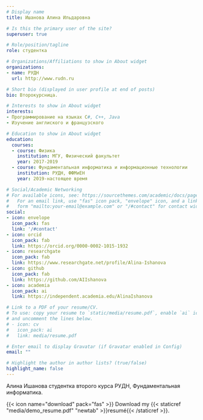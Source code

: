 ```yaml
---
# Display name
title: Ишанова Алина Ильдаровна

# Is this the primary user of the site?
superuser: true

# Role/position/tagline
role: студентка

# Organizations/Affiliations to show in About widget
organizations:
- name: РУДН
  url: http://www.rudn.ru

# Short bio (displayed in user profile at end of posts)
bio: Второкурсница.

# Interests to show in About widget
interests:
- Программирование на языках C#, C++, Java
- Изучение англиского и французского

# Education to show in About widget
education:
  courses:
  - course: Физика
    institution: МГУ, Физический факультет
    year: 2017-2019
  - course: Фундаментальная информатика и информационные технологии
    institution: РУДН, ФФМиЕН
    year: 2019-настоящее время

# Social/Academic Networking
# For available icons, see: https://sourcethemes.com/academic/docs/page-builder/#icons
#   For an email link, use "fas" icon pack, "envelope" icon, and a link in the
#   form "mailto:your-email@example.com" or "/#contact" for contact widget.
social:
- icon: envelope
  icon_pack: fas
  link: '/#contact'
- icon: orcid
  icon_pack: fab
  link: https://orcid.org/0000-0002-1015-1932
- icon: researchgate
  icon_pack: fab
  link: https://www.researchgate.net/profile/Alina-Ishanova
- icon: github
  icon_pack: fab
  link: https://github.com/AIIshanova
- icon: academia
  icon_pack: ai
  link: https://independent.academia.edu/AlinaIshanova

# Link to a PDF of your resume/CV.
# To use: copy your resume to `static/media/resume.pdf`, enable `ai` icons in `params.toml`, 
# and uncomment the lines below.
# - icon: cv
#   icon_pack: ai
#   link: media/resume.pdf

# Enter email to display Gravatar (if Gravatar enabled in Config)
email: ""

# Highlight the author in author lists? (true/false)
highlight_name: false
---
```


Алина Ишанова студентка второго курса РУДН, Фундаментальная информатика.

{{< icon name="download" pack="fas" >}} Download my {{< staticref "media/demo_resume.pdf" "newtab" >}}resumé{{< /staticref >}}.
